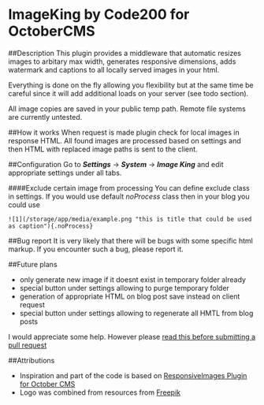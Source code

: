 # ImageKing by Code200 for OctoberCMS

##Description
This plugin provides a middleware that automatic resizes images to arbitary max width, generates responsive dimensions, adds watermark and captions to all locally served images in your html. 

Everything is done on the fly allowing you flexibility but at the same time be careful since it will add additional loads on your server (see todo section).

All image copies are saved in your public temp path. Remote file systems are currently untested.

##How it works
When request is made plugin check for local images in response HTML. All found images are processed based on settings and then HTML with replaced image paths is sent to the client. 

##Configuration
Go to ***Settings*** -> ***System*** -> ***Image King*** and edit appropriate settings under all tabs.

####Exclude certain image from processing
You can define exclude class in settings. If you would use default _noProcess_ class then in your blog you could use
```
![1](/storage/app/media/example.png "this is title that could be used as caption"){.noProcess}
```

##Bug report
It is very likely that there will be bugs with some specific html markup. If you encounter such a bug, please report it.

##Future plans
* only generate new image if it doesnt exist in temporary folder already
* special button under settings allowing to purge temporary folder
* generation of appropriate HTML on blog post save instead on client request
* special button under settings allowing to regenerate all HMTL from blog posts

I would appreciate some help. However please [read this before submitting a pull request](http://blog.ploeh.dk/2015/01/15/10-tips-for-better-pull-requests/)

##Attributions
* Inspiration and part of the code is based on [ResponsiveImages Plugin for October CMS](https://github.com/webeks/oc-responsive-images-plugin)
* Logo was combined from resources from [Freepik](http://www.freepik.com)


 